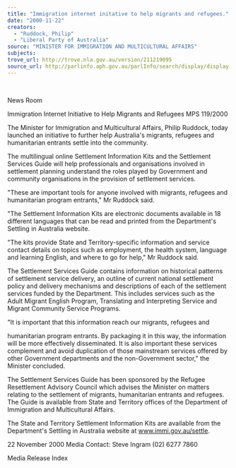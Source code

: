 ```yaml
---
title: "Immigration internet initative to help migrants and refugees."
date: "2000-11-22"
creators:
  - "Ruddock, Philip"
  - "Liberal Party of Australia"
source: "MINISTER FOR IMMIGRATION AND MULTICULTURAL AFFAIRS"
subjects:
trove_url: http://trove.nla.gov.au/version/211219095
source_url: http://parlinfo.aph.gov.au/parlInfo/search/display/display.w3p;query=Id%3A%22media/pressrel/QKX26%22
---
```


  

 News Room

 Immigration Internet Initiative to Help Migrants and Refugees MPS 119/2000

 The Minister for Immigration and Multicultural Affairs, Philip Ruddock, today launched an initiative to further help Australia's migrants, refugees and humanitarian entrants settle into the community.

 The multilingual online Settlement Information Kits and the Settlement Services Guide will help professionals and organisations involved in settlement planning understand the roles played by Government and community organisations in the provision of settlement services.

 "These are important tools for anyone involved with migrants, refugees and humanitarian program entrants," Mr Ruddock said.

 "The Settlement Information Kits are electronic documents available in 18 different languages that can be read and printed from the Department's Settling in Australia website.

 "The kits provide State and Territory-specific information and service contact details on topics such as employment, the health system, language and learning English, and where to go for help," Mr Ruddock said.

 The Settlement Services Guide contains information on historical patterns of settlement service delivery, an outline of current national settlement policy and delivery mechanisms and descriptions of each of the settlement services funded by the Department. This includes services such as the Adult Migrant English Program, Translating and Interpreting Service and Migrant Community Service Programs.

 "It is important that this information reach our migrants, refugees and

 humanitarian program entrants. By packaging it in this way, the information will be more effectively disseminated. It is also important these services complement and avoid duplication of those mainstream services offered by other Government departments and the non-Government sector," the Minister concluded.

 The Settlement Services Guide has been sponsored by the Refugee Resettlement Advisory Council which advises the Minister on matters relating to the settlement of migrants, humanitarian entrants and refugees. The Guide is available from State and Territory offices of the Department of Immigration and Multicultural Affairs.

 The State and Territory Settlement Information Kits are available from the Department's Settling in Australia website at www.immi.gov.au/settle.

 22 November 2000 Media Contact: Steve Ingram (02) 6277 7860

 Media Release Index

  


